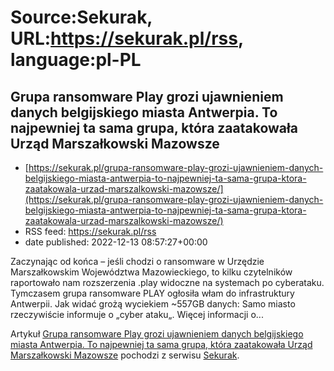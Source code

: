# Source:Sekurak, URL:https://sekurak.pl/rss, language:pl-PL

## Grupa ransomware Play grozi ujawnieniem danych belgijskiego miasta Antwerpia. To najpewniej ta sama grupa, która zaatakowała Urząd Marszałkowski Mazowsze
 - [https://sekurak.pl/grupa-ransomware-play-grozi-ujawnieniem-danych-belgijskiego-miasta-antwerpia-to-najpewniej-ta-sama-grupa-ktora-zaatakowala-urzad-marszalkowski-mazowsze/](https://sekurak.pl/grupa-ransomware-play-grozi-ujawnieniem-danych-belgijskiego-miasta-antwerpia-to-najpewniej-ta-sama-grupa-ktora-zaatakowala-urzad-marszalkowski-mazowsze/)
 - RSS feed: https://sekurak.pl/rss
 - date published: 2022-12-13 08:57:27+00:00

<p>Zaczynając od końca &#8211; jeśli chodzi o ransomware w Urzędzie Marszałkowskim Województwa Mazowieckiego, to kilku czytelników raportowało nam rozszerzenia .play widoczne na systemach po cyberataku. Tymczasem grupa ransomware PLAY ogłosiła włam do infrastruktury Antwerpii. Jak widać grożą wyciekiem ~557GB danych: Samo miasto rzeczywiście informuje o &#8222;cyber ataku&#8222;. Więcej informacji o...</p>
<p>Artykuł <a href="https://sekurak.pl/grupa-ransomware-play-grozi-ujawnieniem-danych-belgijskiego-miasta-antwerpia-to-najpewniej-ta-sama-grupa-ktora-zaatakowala-urzad-marszalkowski-mazowsze/" rel="nofollow">Grupa ransomware Play grozi ujawnieniem danych belgijskiego miasta Antwerpia. To najpewniej ta sama grupa, która zaatakowała Urząd Marszałkowski Mazowsze</a> pochodzi z serwisu <a href="https://sekurak.pl" rel="nofollow">Sekurak</a>.</p>

